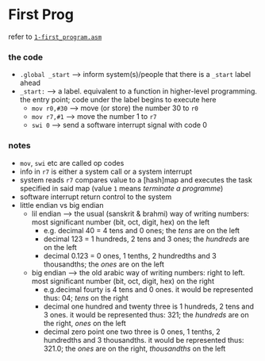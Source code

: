 # First Prog
refer to [`1-first_program.asm`](./1-first_program.asm)

### the code
* `.global _start` --> inform system(s)/people that there is a `_start` label ahead
* `_start:` --> a label. equivalent to a function in higher-level programming. the entry point; code under the label begins to execute here
    * `mov r0,#30` --> move (or store) the number 30 to `r0`
    * `mov r7,#1` --> move the number 1 to `r7`
    * `swi 0` --> send a software interrupt signal with code 0
### notes
* `mov`, `swi` etc are called op codes
* info in `r7` is either a system call or a system interrupt
* system reads `r7` compares value to a \[hash\]map and executes the task specified in said map (value `1` means _terminate a programme_)
* software interrupt return control to the system
* little endian vs big endian
    * lil endian --> the usual (sanskrit & brahmi) way of writing numbers: most significant number (bit, oct, digit, hex) on the left
        * e.g. decimal 40 = 4 tens and 0 ones; the _tens_ are on the left
        * decimal 123 = 1 hundreds, 2 tens and 3 ones; the _hundreds_ are on the left
        * decimal 0.123 = 0 ones, 1 tenths, 2 hundredths and 3 thousandths; the _ones_ are on the left
    * big endian --> the old arabic way of writing numbers: right to left. most significant number (bit, oct, digit, hex) on the right
        * e.g.decimal fourty is 4 tens and 0 ones. it would be represented thus: 04; _tens_ on the right
        * decimal one hundred and twenty three is 1 hundreds, 2 tens and 3 ones. it would be represented thus: 321; the _hundreds_ are on the right, _ones_ on the left
        * decimal zero point one two three is 0 ones, 1 tenths, 2 hundredths and 3 thousandths. it would be represented thus: 321.0; the _ones_ are on the right, _thousandths_ on the left